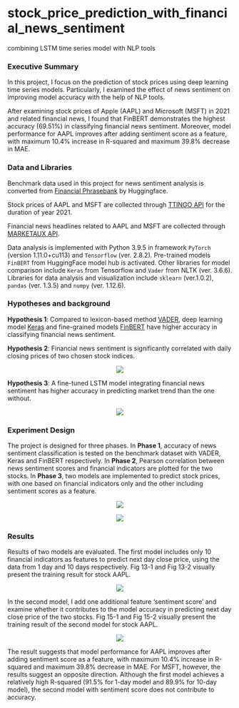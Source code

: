 # stock_price_prediction_with_financial_news_sentiment
 combining LSTM time series model with NLP tools

### Executive Summary
In this project, I focus on the prediction of stock prices using deep learning time series models. 
Particularly, I examined the effect of news sentiment on improving model accuracy with the help of NLP tools. 
 
After examining stock prices of Apple (AAPL) and Microsoft (MSFT) in 2021 and related financial news, I found that FinBERT demonstrates the highest accuracy (69.51%) in classifying financial news sentiment. Moreover, model performance for AAPL improves after adding sentiment score as a feature, with maximum 10.4% increase in R-squared and maximum 39.8% decrease in MAE.
 
### Data and Libraries
  
Benchmark data used in this project for news sentiment analysis is converted from [Financial Phrasebank](https://huggingface.co/datasets/financial_phrasebank) by Huggingface. 
 
Stock prices of AAPL and MSFT are collected through [TTINGO API](https://api.tiingo.com/) for the duration of year 2021. 
 
Financial news headlines related to AAPL and MSFT are collected through [MARKETAUX API](https://www.marketaux.com/). 

Data analysis is implemented with Python 3.9.5 in framework `PyTorch` (version 1.11.0+cu113) and `Tensorflow` (ver. 2.8.2). Pre-trained models `FinBERT` from HuggingFace model hub is activated. Other libraries for model comparison include `Keras` from Tensorflow and `Vader` from NLTK (ver. 3.6.6). Libraries for data analysis and visualization include `sklearn` (ver.1.0.2), `pandas` (ver. 1.3.5) and `numpy` (ver. 1.12.6).   
  
### Hypotheses and background

__Hypothesis 1__: Compared to lexicon-based method [VADER](https://github.com/knuppe/vader), deep learning model [Keras](https://keras.io/api/) and fine-grained models [FinBERT](https://huggingface.co/yiyanghkust/finbert-tone) have higher accuracy in classifying financial news sentiment.
  
__Hypothesis 2__: Financial news sentiment is significantly correlated with daily closing prices of two chosen stock indices.

<p align="center">
  <img src="https://i.ibb.co/RbBZ6Xd/H2.png">
</p>

__Hypothesis 3__: A fine-tuned LSTM model integrating financial news sentiment has higher accuracy in predicting market trend than the one without.

<p align="center">
  <img src="https://i.ibb.co/YkPfWVL/H3.png">
</p>


### Experiment Design

The project is designed for three phases. 
In __Phase 1__, accuracy of news sentiment classification is tested on the benchmark dataset with VADER, Keras and FinBERT respectively. 
In __Phase 2__, Pearson correlation between news sentiment scores and financial indicators are plotted for the two stocks. 
In __Phase 3__, two models are implemented to predict stock prices, with one based on financial indicators only and the other including sentiment scores as a feature. 

<p align="center">
  <img src="https://i.ibb.co/HBbjfnC/EDesign.png">
</p>
 
<p align="center">
  <img src="https://i.ibb.co/CJcjqrr/Ed-2.png">
</p>

### Results

Results of two models are evaluated. The first model includes only 10 financial indicators as features to predict next day close price, using the data from 1 day and 10 days respectively.  Fig 13-1 and Fig 13-2 visually present the training result for stock AAPL. 
 
<p align="center">
  <img src="https://i.ibb.co/KqzPcRs/Fig13.png">
</p>

In the second model, I add one additional feature ‘sentiment score’ and examine whether it contributes to the model accuracy in predicting next day close price of the two stocks. Fig 15-1 and Fig 15-2 visually present the training result of the second model for stock AAPL. 

<p align="center">
  <img src="https://i.ibb.co/SnmtcBg/Fig15.png">
</p>

The result suggests that model performance for AAPL improves after adding sentiment score as a feature, with maximum 10.4% increase in R-squared and maximum 39.8% decrease in MAE. For MSFT, however, the results suggest an opposite direction. Although the first model achieves a relatively high R-squared (91.5% for 1-day model and 89.9% for 10-day model), the second model with sentiment score does not contribute to accuracy. 
